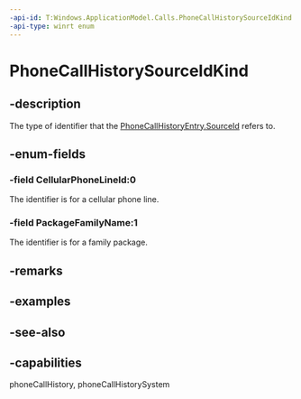```yaml
---
-api-id: T:Windows.ApplicationModel.Calls.PhoneCallHistorySourceIdKind
-api-type: winrt enum
---
```


<!-- Enumeration syntax
public enum Windows.ApplicationModel.Calls.PhoneCallHistorySourceIdKind : int
-->

# PhoneCallHistorySourceIdKind

## -description
The type of identifier that the [PhoneCallHistoryEntry.SourceId](phonecallhistoryentry_sourceid.md) refers to.

## -enum-fields
### -field CellularPhoneLineId:0
The identifier is for a cellular phone line.

### -field PackageFamilyName:1
The identifier is for a family package.


## -remarks

## -examples

## -see-also
## -capabilities
phoneCallHistory, phoneCallHistorySystem
